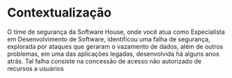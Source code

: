 <h1>Contextualização</h1>

<p>O time de segurança da Software House, onde você atua como Especialista em Desenvolvimento de Software, identificou uma falha de segurança, explorada por ataques que geraram o vazamento de dados, além de outros problemas, em uma das aplicações legadas, desenvolvida há alguns anos atrás. Tal falha consiste na concessão de acesso não autorizado de recursos a usuários</p>
